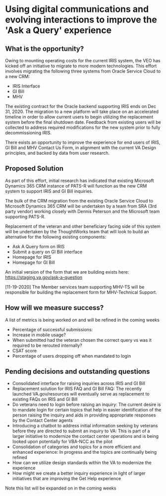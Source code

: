# Using digital communications and evolving interactions to improve the 'Ask a Query' experience


## What is the opportunity?

Owing to mounting operating costs for the current IRIS system, the VEO has kicked off an initiative to migrate to more modern technologies. This effort involves migrating the following three systems from Oracle Service Cloud to a new CRM: 
- IRIS Interface
- GI Bill
- MHV

The existing contract for the Oracle backend supporting IRIS ends on Dec 31, 2020. The migration to a new platform will take place on an accelerated timeline in order to allow current users to begin utilizing the replacement system before the final shutdown date. Feedback from existing users will be collected to address required modifications for the new system prior to fully decommissioning IRIS.

There exists an opportunity to improve the experience for end users of IRIS, GI Bill and MHV Contact Us Form, in alignment with the current VA Design principles, and backed by data from user research. 

## Proposed Solution

As part of this effort, initial research has indicated that existing Microsoft Dynamics 365 CRM instance of PATS-R will function as the new CRM system to support IRIS and GI Bill inquiries.

The bulk of the CRM migration from the existing Oracle Service Cloud to Microsoft Dynamics 365 CRM will be undertaken by a team from SRA (3rd party vendor) working closely with Dennis Peterson and the Microsoft team supporting PATS-R. 

Replacement of the veteran and other beneficiary facing side of this system will be undertaken by the ThoughtWorks team that will look to build an alternative for the following existing components:
- Ask A Query form on IRIS
- Submit a query on GI Bill interface
- Homepage for IRIS
- Homepage for GI Bill

An initial version of the form that we are building exists here: https://staging.va.gov/ask-a-question

[11-19-2020] The Member services team supporting MHV-TS will be responsible for building the replacement form for MHV-Technical Support. 


## How will we measure success?

A list of metrics is being worked on and will be refined in the coming weeks
  - Percentage of successful submissions:
  - Increase in mobile usage?
  - When submitted had the veteran chosen the correct query vs was it required to be rerouted internally?
  - CSAT score
  - Percentage of users dropping off when mandated to login


## Pending decisions and outstanding questions

- Consolidated interface for raising inquiries across IRIS and GI Bill
- Replacement solution for IRIS FAQ and GI Bill FAQ: The recently launched VA.gov/resources will eventually serve as replacement to existing FAQs on IRIS and GI Bill
- Do veterans need to login before raising an inquiry: The current desire is to mandate login for certain topics that help in easier identification of the person raising the inquiry and aids in providing appropriate responses by the Contact Center agents
- Introducing a chatbot to address initial information seeking by veterans before they are directed to submit an inquiry to VA: This is part of a larger initiative to modernize the contact center operations and is being looked upon potentially for VBA-NCC as the pilot
- Consolidation of categories and topics for a more efficient and enhanced experience: In progress and the topics are continually being refined
- How can we utilize design standards within the VA to modernize the experience
- How might we create a better inquiry experience in light of larger initiatives that are improving the Get Help experience


Note this list will be expanded on in the coming weeks
